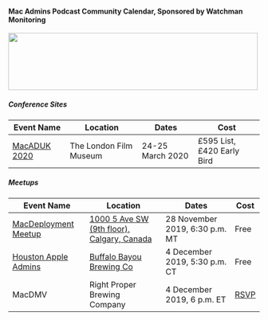 #### Mac Admins Podcast Community Calendar, Sponsored by Watchman Monitoring

[<img src="https://podcast.macadmins.org/wp-content/uploads/2017/06/Watchman-Monitoring-logo-blue.png" alt="" width="500" height="115" />](https://www.watchmanmonitoring.com)

##### Conference Sites

| Event Name | Location | Dates | Cost |
|------------|----------|-------|------|
| [MacADUK 2020](https://macad.uk) | The London Film Museum | 24-25 March 2020 | £595 List, £420 Early Bird |


##### Meetups

| Event Name | Location | Dates | Cost |
|------------|----------|-------|------|
| [MacDeployment Meetup](https://macdeployment.ca) | [1000 5 Ave SW (9th floor), Calgary, Canada](https://maps.apple.com/?address=1000%205%20Ave%20SW\,%20Calgary%20AB%20T2P%204T9\,%20Canada&ll=51.049261\,-114.083826&q=1000%205%20Ave%20SW) | 28 November 2019, 6:30 p.m. MT | Free |
| [Houston Apple Admins](https://houstonappleadmins.org/Dec2019-Meetup/) | [Buffalo Bayou Brewing Co](https://g.page/BuffBrew?share) | 4 December 2019, 5:30 p.m. CT | Free |
| MacDMV | Right Proper Brewing Company | 4 December 2019, 6 p.m. ET | [RSVP](https://www.eventbrite.com/e/mac-dmv-december-social-tickets-83728071917?ref=eios) |
